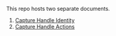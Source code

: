 This repo hosts two separate documents.
1. [Capture Handle Identity](https://github.com/WICG/capture-handle/tree/main/identity)
2. [Capture Handle Actions](https://github.com/WICG/capture-handle/tree/main/actions)
